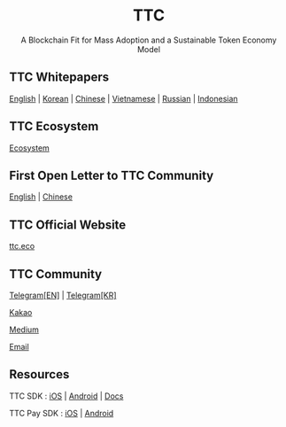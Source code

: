 
<h1 align="center">TTC</h1>
<p align="center" class="version">A Blockchain Fit for Mass Adoption and a Sustainable Token Economy Model</p>

## TTC Whitepapers

[English](https://d1u6eqogwsdivn.cloudfront.net/whitepaper/TTC_Whitepaper_EN.pdf) | [Korean](https://d1u6eqogwsdivn.cloudfront.net/whitepaper/TTC_Whitepaper_KR.pdf) | [Chinese](https://d1u6eqogwsdivn.cloudfront.net/whitepaper/TTC_Whitepaper_CHS.pdf) | [Vietnamese](https://d1u6eqogwsdivn.cloudfront.net/whitepaper_v1/TTC_Whitepaper_VI.pdf) | [Russian](https://d1u6eqogwsdivn.cloudfront.net/whitepaper_v1/TTC_Whitepaper_RU.pdf) | [Indonesian](https://d1u6eqogwsdivn.cloudfront.net/whitepaper_v1/TTC_Whitepaper_INA.pdf)

## TTC Ecosystem

[Ecosystem](https://d1u6eqogwsdivn.cloudfront.net/whitepaper/TTC_Ecosystem_v01_EN.pdf)

## First Open Letter to TTC Community

[English](https://github.com/TTCECO/Documentation/blob/master/first_open_letter_to_TTC_community.md)  | [Chinese](https://github.com/TTCECO/Documentation/blob/master/%E7%BB%99TTC%E7%A4%BE%E5%8C%BA%E7%9A%84%E7%AC%AC%E4%B8%80%E5%B0%81%E5%85%AC%E5%BC%80%E4%BF%A1.md)

## TTC Official Website

[ttc.eco](https://ttc.eco)

## TTC Community

[Telegram[EN]](https://t.me/ttc_en) | [Telegram[KR]](https://t.me/ttc_kr)

[Kakao](https://open.kakao.com/o/gc359CM)

[Medium](https://medium.com/@ttc.eco)

[Email](mailto:official@tte.eco)

## Resources

TTC SDK : [iOS](https://github.com/TTCECO/TTCSDK_iOS) | [Android](https://github.com/TTCECO/TTCSDK_Android) | [Docs](https://docs.ttc.eco/)

TTC Pay SDK : [iOS](https://github.com/TTCECO/TTCPay_iOS) | [Android](https://github.com/TTCECO/TTCPay_Android)
